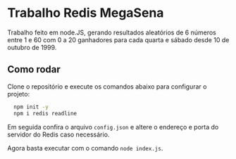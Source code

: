 # Trabalho Redis MegaSena

Trabalho feito em node.JS, gerando resultados aleatórios de 6 números entre 1 e 60 com 0 a 20 ganhadores para cada quarta e sábado desde 10 de outubro de 1999.

## Como rodar
Clone o repositório e execute os comandos abaixo para configurar o projeto:
```bash
  npm init -y
  npm i redis readline
```

Em seguida confira o arquivo ```config.json``` e altere o endereço e porta do servidor do Redis caso necessário.

Agora basta executar com o comando ```node index.js```.
